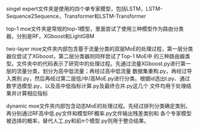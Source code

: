 singel expert文件夹是使用的四个单专家模型，包括LSTM，LSTM-Sequence2Sequence，Transformer和LSTM-Transformer

top-1 moe文件夹是常规的top-1模型，里面尝试了使用三种模型作为路由分类器，分别是RF，XGboost和LightGBM

two-layer moe文件夹内部包含基于流量分类的双层MoE的处理过程，第一层分类器仅尝试了XGboost，第二层分类器则同样尝试了Top-1 MoE中
的三种路由器类型。文件夹中的代码表示了研究中的处理过程。先通过流量XGboost.py进行第一层的流量分类，划分为高中低流量；再经过高中低流量
数据集重构.py，再经过导入类别.py，然后再经过第二层低/中/高MoE.py进行分类。根据id选出t.py、通过数字选模型.py，以及高中低指标计算.py及最终合并.py这几个
文件均用于处理结果并计算相应指标

dynamic moe文件夹内部包含动态MoE的处理过程。先经过排列分类确定类别，再分别通过RF高中低.py文件和模型RF概率.py文件输出残差类别和
各个专家模型被选择的概率，替代人工.py和前n个模型.py则用于整合结果。
